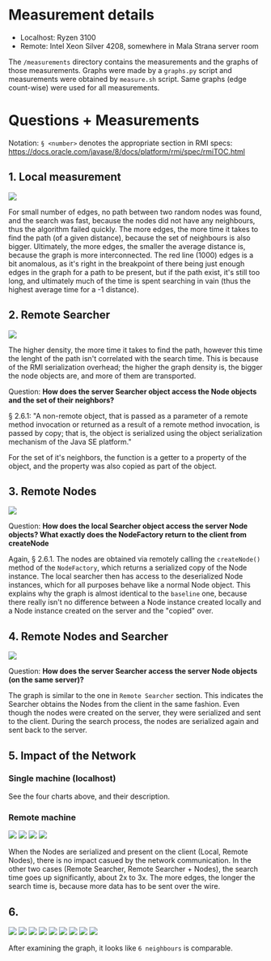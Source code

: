 # Measurement details
- Localhost: Ryzen 3100
- Remote: Intel Xeon Silver 4208, somewhere in Mala Strana server room

The `/measurements` directory contains the measurements and the graphs of those measurements. Graphs were made by a `graphs.py` script and measurements were obtained by `measure.sh` script. Same graphs (edge count-wise) were used for all measurements.

# Questions + Measurements
Notation: `§ <number>` denotes the appropriate section in RMI specs: https://docs.oracle.com/javase/8/docs/platform/rmi/spec/rmiTOC.html 

## 1. Local measurement
![](./measurements/localhost/baseline.png)

For small number of edges, no path between two random nodes was found, and the search was fast, because the nodes did not have any neighbours, thus the algorithm failed quickly. The more edges, the more time it takes to find the path (of a given distance), because the set of neighbours is also bigger. Ultimately, the more edges, the smaller the average distance is, because the graph is more interconnected. The red line (1000) edges is a bit anomalous, as it's right in the breakpoint of there being just enough edges in the graph for a path to be present, but if the path exist, it's still too long, and ultimately much of the time is spent searching in vain (thus the highest average time for a -1 distance). 

## 2. Remote Searcher
![](./measurements/localhost/remotesearcher.png)

The higher density, the more time it takes to find the path, however this time the lenght of the path isn't correlated with the search time. This is because of the RMI serialization overhead; the higher the graph density is, the bigger the node objects are, and more of them are transported.

Question: **How does the server Searcher object access the Node objects and the set of their neighbors?**

§ 2.6.1: "A non-remote object, that is passed as a parameter of a remote method invocation or returned as a result of a remote method invocation, is passed by copy; that is, the object is serialized using the object serialization mechanism of the Java SE platform."

For the set of it's neighbors, the function is a getter to a property of the object, and the property was also copied as part of the object.

## 3. Remote Nodes
![](./measurements/localhost/remotenodes.png)

Question: **How does the local Searcher object access the server Node objects? What exactly does the NodeFactory return to the client from createNode**

Again, § 2.6.1. The nodes are obtained via remotely calling the `createNode()` method of the `NodeFactory`, which returns a serialized copy of the Node instance. The local searcher then has access to the deserialized Node instances, which for all purposes behave like a normal Node object. This explains why the graph is almost identical to the `baseline` one, because there really isn't no difference between a Node instance created locally and a Node instance created on the server and the "copied" over.

## 4. Remote Nodes and Searcher
![](./measurements/localhost/remotesearchernodes.png)

Question: **How does the server Searcher access the server Node objects (on the same server)?**

The graph is similar to the one in `Remote Searcher` section. This indicates the Searcher obtains the Nodes from the client in the same fashion. Even though the nodes were created on the server, they were serialized and sent to the client. During the search process, the nodes are serialized again and sent back to the server.

## 5. Impact of the Network

### Single machine (localhost)
See the four charts above, and their description.

### Remote machine 
![](./measurements/remote/baseline.png)
![](./measurements/remote/remotesearcher.png)
![](./measurements/remote/remotenodes.png)
![](./measurements/remote/remotesearchernodes.png)

When the Nodes are serialized and present on the client (Local, Remote Nodes), there is no impact casued by the network communication. In the other two cases (Remote Searcher, Remote Searcher + Nodes), the search time goes up significantly, about 2x to 3x. The more edges, the longer the search time is, because more data has to be sent over the wire.

## 6. 

![](./measurements/remote/transitive1.png)
![](./measurements/remote/transitive2.png)
![](./measurements/remote/transitive3.png)
![](./measurements/remote/transitive4.png)
![](./measurements/remote/transitive5.png)
![](./measurements/remote/transitive6.png)
![](./measurements/remote/transitive7.png)
![](./measurements/remote/transitive8.png)
![](./measurements/remote/transitive9.png)

After examining the graph, it looks like `6 neighbours` is comparable.